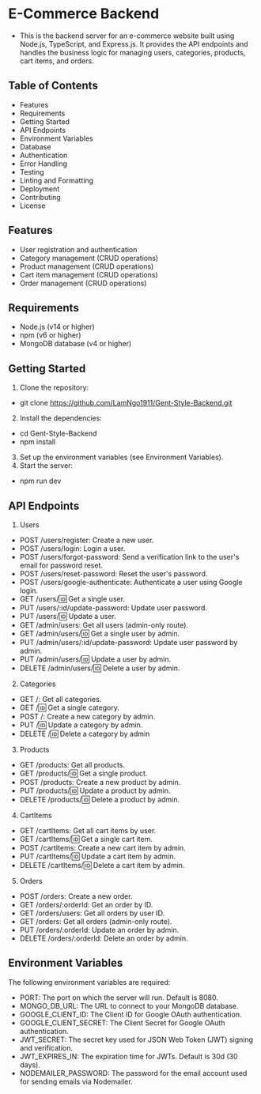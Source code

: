 # E-Commerce Backend

- This is the backend server for an e-commerce website built using Node.js, TypeScript, and Express.js. It provides the API endpoints and handles the business logic for managing users, categories, products, cart items, and orders.

## Table of Contents

- Features
- Requirements
- Getting Started
- API Endpoints
- Environment Variables
- Database
- Authentication
- Error Handling
- Testing
- Linting and Formatting
- Deployment
- Contributing
- License

## Features

- User registration and authentication
- Category management (CRUD operations)
- Product management (CRUD operations)
- Cart item management (CRUD operations)
- Order management (CRUD operations)

## Requirements

- Node.js (v14 or higher)
- npm (v6 or higher)
- MongoDB database (v4 or higher)

## Getting Started

1. Clone the repository:

- git clone https://github.com/LamNgo1911/Gent-Style-Backend.git

2. Install the dependencies:

- cd Gent-Style-Backend
- npm install

3. Set up the environment variables (see Environment Variables).
4. Start the server:

- npm run dev

## API Endpoints

1. Users

- POST /users/register: Create a new user.
- POST /users/login: Login a user.
- POST /users/forgot-password: Send a verification link to the user's email for password reset.
- POST /users/reset-password: Reset the user's password.
- POST /users/google-authenticate: Authenticate a user using Google login.
- GET /users/:id: Get a single user.
- PUT /users/:id/update-password: Update user password.
- PUT /users/:id: Update a user.
- GET /admin/users: Get all users (admin-only route).
- GET /admin/users/:id: Get a single user by admin.
- PUT /admin/users/:id/update-password: Update user password by admin.
- PUT /admin/users/:id: Update a user by admin.
- DELETE /admin/users/:id: Delete a user by admin.

2. Categories

- GET /: Get all categories.
- GET /:id: Get a single category.
- POST /: Create a new category by admin.
- PUT /:id: Update a category by admin.
- DELETE /:id: Delete a category by admin

3. Products

- GET /products: Get all products.
- GET /products/:id: Get a single product.
- POST /products: Create a new product by admin.
- PUT /products/:id: Update a product by admin.
- DELETE /products/:id: Delete a product by admin.

4. CartItems

- GET /cartItems: Get all cart items by user.
- GET /cartItems/:id: Get a single cart item.
- POST /cartItems: Create a new cart item by admin.
- PUT /cartItems/:id: Update a cart item by admin.
- DELETE /cartItems/:id: Delete a cart item by admin.

5. Orders

- POST /orders: Create a new order.
- GET /orders/:orderId: Get an order by ID.
- GET /orders/users: Get all orders by user ID.
- GET /orders: Get all orders (admin-only route).
- PUT /orders/:orderId: Update an order by admin.
- DELETE /orders/:orderId: Delete an order by admin.

## Environment Variables

The following environment variables are required:

- PORT: The port on which the server will run. Default is 8080.
- MONGO_DB_URL: The URL to connect to your MongoDB database.
- GOOGLE_CLIENT_ID: The Client ID for Google OAuth authentication.
- GOOGLE_CLIENT_SECRET: The Client Secret for Google OAuth authentication.
- JWT_SECRET: The secret key used for JSON Web Token (JWT) signing and verification.
- JWT_EXPIRES_IN: The expiration time for JWTs. Default is 30d (30 days).
- NODEMAILER_PASSWORD: The password for the email account used for sending emails via Nodemailer.
